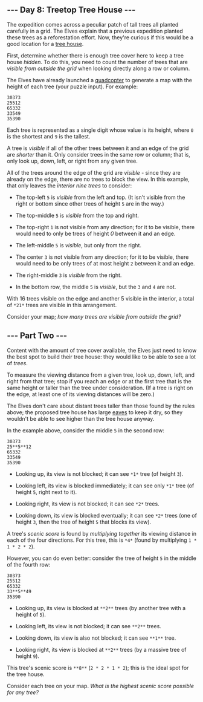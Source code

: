 ## --- Day 8: Treetop Tree House --- ##

The expedition comes across a peculiar patch of tall trees all planted
carefully in a grid. The Elves explain that a previous expedition
planted these trees as a reforestation effort. Now, they're curious if
this would be a good location for a [tree house](https://en.wikipedia.org/wiki/Tree_house).

First, determine whether there is enough tree cover here to keep a tree
house *hidden*. To do this, you need to count the number of trees that
are *visible from outside the grid* when looking directly along a row
or column.

The Elves have already launched a [quadcopter](https://en.wikipedia.org/wiki/Quadcopter)
to generate a map with the height of each tree (your puzzle input). For
example:

    30373
    25512
    65332
    33549
    35390

Each tree is represented as a single digit whose value is its height,
where `0` is the shortest and `9` is the tallest.

A tree is *visible* if all of the other trees between it and an edge of
the grid are *shorter* than it. Only consider trees in the same row or
column; that is, only look up, down, left, or right from any given
tree.

All of the trees around the edge of the grid are *visible* - since they
are already on the edge, there are no trees to block the view. In this
example, that only leaves the *interior nine trees* to consider:

  * The top-left `5` is *visible* from the left and top. (It isn't
    visible from the right or bottom since other trees of height `5`
    are in the way.)

  * The top-middle `5` is *visible* from the top and right.

  * The top-right `1` is not visible from any direction; for it to be
    visible, there would need to only be trees of height *0* between it
    and an edge.

  * The left-middle `5` is *visible*, but only from the right.

  * The center `3` is not visible from any direction; for it to be
    visible, there would need to be only trees of at most height `2`
    between it and an edge.

  * The right-middle `3` is *visible* from the right.

  * In the bottom row, the middle `5` is *visible*, but the `3` and `4`
    are not.

With 16 trees visible on the edge and another 5 visible in the
interior, a total of `*21*` trees are visible in this arrangement.

Consider your map; *how many trees are visible from outside the grid?*

## --- Part Two --- ##

Content with the amount of tree cover available, the Elves just need to
know the best spot to build their tree house: they would like to be
able to see a lot of *trees*.

To measure the viewing distance from a given tree, look up, down, left,
and right from that tree; stop if you reach an edge or at the first
tree that is the same height or taller than the tree under
consideration. (If a tree is right on the edge, at least one of its
viewing distances will be zero.)

The Elves don't care about distant trees taller than those found by the
rules above; the proposed tree house has large [eaves](https://en.wikipedia.org/wiki/Eaves)
to keep it dry, so they wouldn't be able to see higher than the tree
house anyway.

In the example above, consider the middle `5` in the second row:

    30373
    25**5**12
    65332
    33549
    35390

  * Looking up, its view is not blocked; it can see `*1*` tree (of
    height `3`).

  * Looking left, its view is blocked immediately; it can see only `*1*`
    tree (of height `5`, right next to it).

  * Looking right, its view is not blocked; it can see `*2*` trees.

  * Looking down, its view is blocked eventually; it can see `*2*`
    trees (one of height `3`, then the tree of height `5` that blocks
    its view).

A tree's *scenic score* is found by *multiplying together* its viewing
distance in each of the four directions. For this tree, this is `*4*`
(found by multiplying `1 * 1 * 2 * 2`).

However, you can do even better: consider the tree of height `5` in the
middle of the fourth row:

    30373
    25512
    65332
    33**5**49
    35390

  * Looking up, its view is blocked at `**2**` trees (by another tree
    with a height of `5`).

  * Looking left, its view is not blocked; it can see `**2**` trees.

  * Looking down, its view is also not blocked; it can see `**1**` tree.

  * Looking right, its view is blocked at `**2**` trees (by a massive
    tree of height `9`).

This tree's scenic score is `**8**` (`2 * 2 * 1 * 2`); this is the ideal
spot for the tree house.

Consider each tree on your map. *What is the highest scenic score
possible for any tree?*
